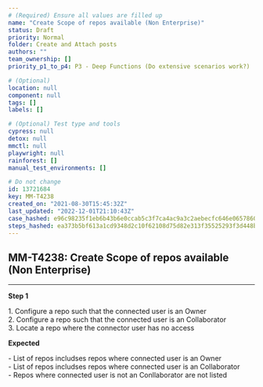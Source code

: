 ```yaml
---
# (Required) Ensure all values are filled up
name: "Create Scope of repos available (Non Enterprise)"
status: Draft
priority: Normal
folder: Create and Attach posts
authors: ""
team_ownership: []
priority_p1_to_p4: P3 - Deep Functions (Do extensive scenarios work?)

# (Optional)
location: null
component: null
tags: []
labels: []

# (Optional) Test type and tools
cypress: null
detox: null
mmctl: null
playwright: null
rainforest: []
manual_test_environments: []

# Do not change
id: 13721684
key: MM-T4238
created_on: "2021-08-30T15:45:32Z"
last_updated: "2022-12-01T21:10:43Z"
case_hashed: e96c98235f1eb6b43b6e0ccab5c3f7ca4ac9a3c2aebecfc646e0657860ca839672ac2d6f343dc890cc447b709a82c496
steps_hashed: ea373b5bf613a1cd9348d2c10f62108d75d82e313f35525293f3d448bd23adfdbac3f552185cb5f51469db2ac0ff7a9e
---
```


<!-- (Auto-generated) Based on frontmatter's "key" and "name" -->

## MM-T4238: Create Scope of repos available (Non Enterprise)

---

**Step 1**

1\. Configure a repo such that the connected user is an Owner\
2\. Configure a repo such that the connected user is an Collaborator\
3\. Locate a repo where the connector user has no access

**Expected**

\- List of repos includses repos where connected user is an Owner\
\- List of repos includses repos where connected user is an Collaborator\
\- Repos where connected user is not an Conllaborator are not listed
